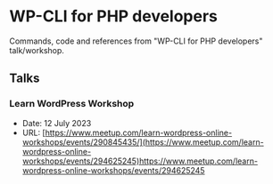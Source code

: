 # WP-CLI for PHP developers

Commands, code and references from "WP-CLI for PHP developers" talk/workshop.

## Talks

### Learn WordPress Workshop
- Date: 12 July 2023
- URL: [https://www.meetup.com/learn-wordpress-online-workshops/events/290845435/](https://www.meetup.com/learn-wordpress-online-workshops/events/294625245)https://www.meetup.com/learn-wordpress-online-workshops/events/294625245
